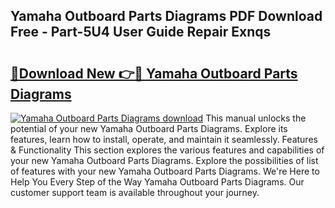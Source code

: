 ## Yamaha Outboard Parts Diagrams PDF Download Free - Part-5U4 User Guide Repair Exnqs

# <h2><a href="http://dfn8gp.blite.top/?on=Yamaha+Outboard+Parts+Diagrams">🔗Download New 👉🔴 Yamaha Outboard Parts Diagrams</a></h2>

[![Yamaha Outboard Parts Diagrams download](https://i.imgur.com/lujVjoI.png)](http://dfn8gp.blite.top/?on=Yamaha+Outboard+Parts+Diagrams)
This manual unlocks the potential of your new Yamaha Outboard Parts Diagrams. Explore its features, learn how to install, operate, and maintain it seamlessly. Features & Functionality This section explores the various features and capabilities of your new Yamaha Outboard Parts Diagrams. Explore the possibilities of list of features with your new Yamaha Outboard Parts Diagrams. We're Here to Help You Every Step of the Way Yamaha Outboard Parts Diagrams. Our customer support team is available throughout your journey.
